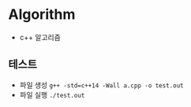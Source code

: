 # Algorithm
- c++ 알고리즘

## 테스트 
- 파일 생성 `g++ -std=c++14 -Wall a.cpp -o test.out`
- 파일 실행 `./test.out`
